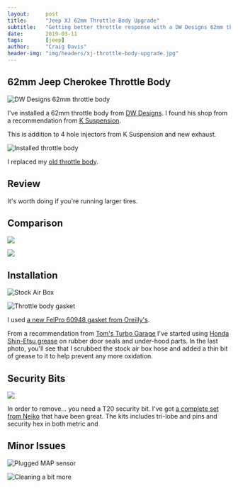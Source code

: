```yaml
---
layout:     post
title:      "Jeep XJ 62mm Throttle Body Upgrade"
subtitle:   "Getting better throttle response with a DW Designs 62mm throttle body"
date:       2019-03-11
tags:       [jeep]
author:     "Craig Davis"
header-img: "img/headers/xj-throttle-body-upgrade.jpg"
---
```

## 62mm Jeep Cherokee Throttle Body
![DW Designs 62mm throttle body](/img/posts/xj-throttle-body/jeep-xj-throttle-body.jpg)

I've installed a 62mm throttle body from [DW Designs](https://www.facebook.com/DWDesignz/). I found his shop from a recommendation from [K Suspension](https://www.ksuspensionfab.com/).

This is addition to 4 hole injectors from K Suspension and new exhaust.

![Installed throttle body](/img/posts/xj-throttle-body/62mm-throttle-body.jpg)

I replaced my [old throttle body](/img/posts/xj-throttle-body/old-throttle-body.jpg).

## Review

It's worth doing if you're running larger tires.

## Comparison
![](/img/posts/xj-throttle-body/throttle-body-comparison.jpg)

![](/img/posts/xj-throttle-body/with-sensors.jpg)

## Installation

![Stock Air Box](/img/posts/xj-throttle-body/installed-throttle-body.jpg)

![Throttle body gasket](/img/posts/xj-throttle-body/jeep-throttle-body-gasket.jpg)

I used [a new FelPro 60948 gasket from Oreilly's](https://www.oreillyauto.com/detail/b/fel-pro-3607/gaskets-25077/engine-25078/fuel-system-and-emission-25087/throttle-body-mounting-gasket-12332/d3e498cd8f64/fel-pro-fuel-injection-throttle-body-mounting-gasket/60948/4304542?q=+Fel-Pro+60948&pos=0).

From a recommendation from [Tom's Turbo Garage](https://www.youtube.com/channel/UCPbcdXYlIxk8a_4xXzyqepw) I've started using [Honda Shin-Etsu grease](https://amzn.to/2NYMsDm) on rubber door seals and under-hood parts. In the last photo, you'll see that I scrubbed the stock air box hose and added a thin bit of grease to it to help prevent any more oxidation.

## Security Bits

[![](/img/posts/xj-throttle-body/security-bits.jpg)](https://amzn.to/2NYS9kX)

In order to remove... you need a T20 security bit. I've got [a complete set from Neiko](https://amzn.to/2NYS9kX) that have been great. The kits includes tri-lobe and pins and security hex in both metric and

## Minor Issues

![Plugged MAP sensor](/img/posts/xj-throttle-body/plugged-idle-control.jpg)

![Cleaning a bit more](/img/posts/xj-throttle-body/throttle-body-cleaning.jpg)


